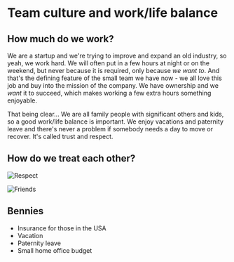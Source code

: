 # Team culture and work/life balance

## How much do we work?

We are a startup and we're trying to improve and expand an old industry, so yeah, we work hard. We will often put in a few hours at night or on the weekend, but never because it is required, only because _we want to_. And that's the defining feature of the small team we have now - we all love this job and buy into the mission of the company. We have ownership and we _want_ it to succeed, which makes working a few extra hours something enjoyable.

That being clear... We are all family people with significant others and kids, so a good work/life balance is important. We enjoy vacations and paternity leave and there's never a problem if somebody needs a day to move or recover. It's called trust and respect.

## How do we treat each other?

![Respect](https://media1.giphy.com/media/9JyTQrfpJs8zZ9xLI3/giphy.gif)

![Friends](https://media1.giphy.com/media/kFIfiwvzJjbUsNbIg5/giphy.gif)
  
## Bennies
  
- Insurance for those in the USA
- Vacation
- Paternity leave
- Small home office budget
